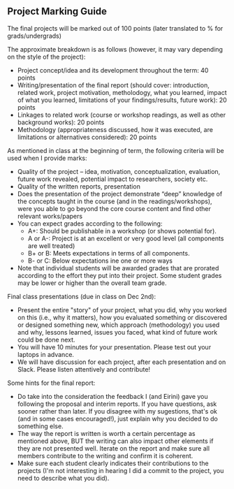 ## Project Marking Guide

The final projects will be marked out of 100 points (later translated to % for grads/undergrads)

The approximate breakdown is as follows (however, it may vary depending on the style of the project): 
   * Project concept/idea and its development throughout the term:  40 points
   * Writing/presentation of the final report (should cover: introduction, related work, project motivation, metholodogy, what you learned, impact of what you learned, limitations of your findings/results, future work): 20 points
   * Linkages to related work (course or workshop readings, as well as other background works): 20 points
   * Methodology (appropriateness discussed, how it was executed, are limitations or alternatives considered): 20 points
   
   
As mentioned in class at the beginning of term, the following criteria will be used when I provide marks: 
   * Quality of the project – idea, motivation, conceptualization, evaluation, future work revealed, potential impact to researchers, society etc.
   * Quality of the written reports, presentation
   * Does the presentation of the project demonstrate  “deep” knowledge of the concepts taught in the course (and in the readings/workshops), were you able to go beyond the core course content and find other relevant works/papers
   * You can expect grades according to the following:
      * A+:  Should be publishable in a workshop (or shows potential for).   
      * A or A-:  Project is at an excellent or very good level (all components are well treated)
      * B+ or B:  Meets expectations in terms of all components. 
      * B- or C:  Below expectations ine one or more ways
   * Note that individual students will be awarded grades that are prorated according to the effort they put into their project.  Some student grades may be lower or higher than the overall team grade.
  
   
Final class presentations (due in class on Dec 2nd): 
   * Present the entire "story" of your project, what you did, why you worked on this (i.e., why it matters), how you evaluated something or discovered or designed something new, which approach (methodology) you used and why, lessons learned, issues you faced, what kind of future work could be done next. 
   * You will have 10 minutes for your presentation.  Please test out your laptops in advance. 
   * We will have discussion for each project, after each presentation and on Slack.  Please listen attentively and contribute!
      
      
Some hints for the final report:
   * Do take into the consideration the feedback I (and Eirini) gave you following the proposal and interim reports.   If you have questions, ask sooner rather than later.  If you disagree with my sugestions, that's ok (and in some cases encouraged!), just explain why you decided to do something else. 
   * The way the report is written is worth a certain percentage as mentioned above, BUT the writing can also impact other elements if they are not presented well.  Iterate on the report and make sure all members contribute to the writing and confirm it is coherent. 
   * Make sure each student clearly indicates their contributions to the projects (I'm not interesting in hearing I did a commit to the project, you need to describe what you did). 
